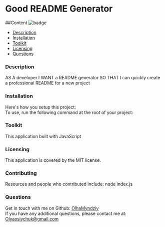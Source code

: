 
# Good README Generator  
##Content ![badge](https://img.shields.io/badge/license-MIT-blue)
- [Description](#description)
- [Installation](#installation)
- [Toolkit](#toolkit)
- [Licensing](#licensing)
- [Questions](#questions)
### Description  <a name="description"></a>
AS A developer I WANT a README generator SO THAT I can quickly create a professional README for a new project <br />
### Installation  <a name="installation"></a>
Here's how you setup this project:<br />
To use, run the following command at the root of your project:  
### Toolkit  <a name="toolkit"></a>
This application built with JavaScript  
### Licensing  <a name="licensing"></a> 
This application is covered by the MIT license. 
### Contributing  <a name="contributing"></a> 
Resources and people who contributed include: node index.js 
<br /> 
### Questions  <a name="questions"></a> 
Get in touch with me on Github: [OlhaMyndziv](https://github.com/OlhaMyndziv)
<br />
If you have any additional questions, please contact me at: Olyaosiychuk@gmail.com

